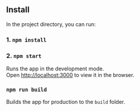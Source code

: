 ## Install

In the project directory, you can run:
### 1. `npm install`
### 2. `npm start`

Runs the app in the development mode.\
Open [http://localhost:3000](http://localhost:3000) to view it in the browser.

### `npm run build`

Builds the app for production to the `build` folder.

